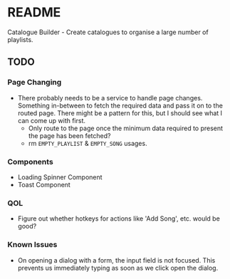 # README

Catalogue Builder - Create catalogues to organise a large number of playlists. 

## TODO

### Page Changing

- There probably needs to be  a service to handle page changes. Something in-between to fetch the required data and pass it on to the routed page. There might be a pattern for this, but I should see what I can come up with first.
  - Only route to the page once the minimum data required to present the page has been fetched?
  - rm `EMPTY_PLAYLIST` & `EMPTY_SONG` usages.

### Components

- Loading Spinner Component
- Toast Component

### QOL

- Figure out whether hotkeys for actions like 'Add Song', etc. would be good?

### Known Issues

- On opening a dialog with a form, the input field is not focused. This prevents us immediately typing as soon as we click open the dialog.